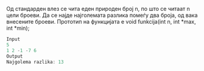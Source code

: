 Од стандарден влез се чита еден природен број n, по што се читаат n цели броеви.
Да се најде најголемата разлика помеѓу два броја, од вака внесените броеви.
Прототип на функцијата е void funkcija(int n, int *max, int *min);

```C++
Input
5
1 2 -1 -7 6
Output
Najgolema razlika: 13
```